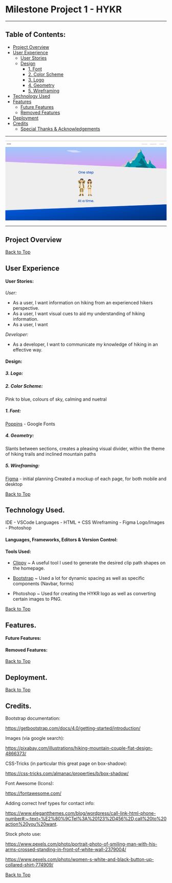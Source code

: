 # Milestone Project 1 - HYKR
***

## Table of Contents:

* [Project Overview](#project-overview)
* [User Experience](#user-experience)
    * [User Stories](#user-stories)
    * [Design](#design)
        * [1. Font](#1-font)
        * [2. Color Scheme](#2-color-scheme)
        * [3. Logo](#3-logo)
        * [4. Geometry](#4-geometry)
        * [5. Wireframing](#5-wireframing)
* [Technology Used](#technology-used)
* [Features](#features)
    * [Future Features](#future-features)
    * [Removed Features](#removed-features)
* [Deployment](#deployment)
* [Credits](#credits)
    * [Special Thanks & Acknowledgements](#special-thanks--acknowledgements)

***

![Cover Photo](assets/images/readme-cover-img.png)

***

## Project Overview


[Back to Top](#table-of-contents) 

## User Experience

#### User Stories:

_User:_
* As a user, I want information on hiking from an experienced hikers perspective.
* As a user, I want visual cues to aid my understanding of hiking information.
* As a user, I want

_Developer:_
* As a developer, I want to communicate my knowledge of hiking in an effective way.


#### Design:

##### 3. Logo:

##### 2. Color Scheme:

Pink to blue, colours of sky, calming and nuetral
  
##### 1. Font:

<a href="https://fonts.google.com/specimen/Poppins">Poppins</a> - Google Fonts

##### 4. Geometry: 

Slants between sections, creates a pleasing visual divider,
within the theme of hiking trails and inclined mountain paths
 
##### 5. Wireframing:

<a href="https://www.figma.com/file/QnfsdsjYig0fVDAhb79AH5/HYKR?node-id=0%3A1">Figma</a> - initial planning
Created a mockup of each page, for both mobile and desktop



[Back to Top](#table-of-contents)

## Technology Used.

IDE - VSCode
Languages - HTML + CSS
Wireframing - Figma
Logo/Images - Photoshop

#### Languages, Frameworks, Editors & Version Control:

#### Tools Used:
* <a href="https://bennettfeely.com/clippy/">Clippy</a> ~ A useful tool I used to generate the desired clip path shapes on the homepage.

* <a href="https://getbootstrap.com/docs/4.0/getting-started/introduction/">Bootstrap</a> ~ Used a lot for dynamic spacing as well as specific components (Navbar, forms)

* Photoshop ~ Used for creating the HYKR logo as well as converting certain images to PNG.


[Back to Top](#table-of-contents)

## Features.

#### Future Features:

#### Removed Features:

[Back to Top](#table-of-contents)

## Deployment.

[Back to Top](#table-of-contents)

## Credits.

Bootstrap documentation:

https://getbootstrap.com/docs/4.0/getting-started/introduction/

Images (via google search):

https://pixabay.com/illustrations/hiking-mountain-couple-flat-design-4866373/

CSS-Tricks (in particular this great page on box-shadow):

https://css-tricks.com/almanac/properties/b/box-shadow/

Font Awesome (Icons):

https://fontawesome.com/

Adding correct href types for contact info:

https://www.elegantthemes.com/blog/wordpress/call-link-html-phone-number#:~:text=%E2%80%9CTel%3A%20123%2D456%2D,call%20to%20action%20you%20want.

Stock photo use:

https://www.pexels.com/photo/portrait-photo-of-smiling-man-with-his-arms-crossed-standing-in-front-of-white-wall-2379004/

https://www.pexels.com/photo/women-s-white-and-black-button-up-collared-shirt-774909/

[Back to Top](#table-of-contents)